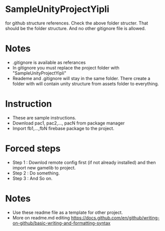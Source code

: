 # SampleUnityProjectYipli
for github structure references.
Check the above folder structer. That should be the folder structure. And no other gitignore file is allowed.

# Notes
- .gitignore is available as referances
- In gitignore you must replace the project folder with "SampleUnityProjectYipli"
- Reademe and .gitignore will stay in the same folder. There create a folder with will contain unity structure from assets folder to everything.

# Instruction
- These are sample instructions.
- Download pac1, pac2,..., pacN from package manager
- Import fb1,...,fbN firebase package to the project.

# Forced steps
- Step 1 : Downlod remote config first (if not already installed) and then import new gamelib to project.
- Step 2 : Do something.
- Step 3 : And So on.

# Notes
- Use these readme file as a template for other project.
- More on readme.md editing https://docs.github.com/en/github/writing-on-github/basic-writing-and-formatting-syntax